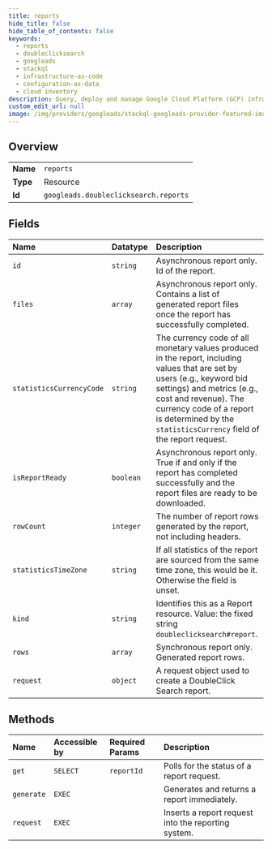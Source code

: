 ```yaml
---
title: reports
hide_title: false
hide_table_of_contents: false
keywords:
  - reports
  - doubleclicksearch
  - googleads    
  - stackql
  - infrastructure-as-code
  - configuration-as-data
  - cloud inventory
description: Query, deploy and manage Google Cloud Platform (GCP) infrastructure and resources using SQL
custom_edit_url: null
image: /img/providers/googleads/stackql-googleads-provider-featured-image.png
---
```

  
    

## Overview
<table><tbody>
<tr><td><b>Name</b></td><td><code>reports</code></td></tr>
<tr><td><b>Type</b></td><td>Resource</td></tr>
<tr><td><b>Id</b></td><td><code>googleads.doubleclicksearch.reports</code></td></tr>
</tbody></table>

## Fields
| Name | Datatype | Description |
|:-----|:---------|:------------|
| `id` | `string` | Asynchronous report only. Id of the report. |
| `files` | `array` | Asynchronous report only. Contains a list of generated report files once the report has successfully completed. |
| `statisticsCurrencyCode` | `string` | The currency code of all monetary values produced in the report, including values that are set by users (e.g., keyword bid settings) and metrics (e.g., cost and revenue). The currency code of a report is determined by the `statisticsCurrency` field of the report request. |
| `isReportReady` | `boolean` | Asynchronous report only. True if and only if the report has completed successfully and the report files are ready to be downloaded. |
| `rowCount` | `integer` | The number of report rows generated by the report, not including headers. |
| `statisticsTimeZone` | `string` | If all statistics of the report are sourced from the same time zone, this would be it. Otherwise the field is unset. |
| `kind` | `string` | Identifies this as a Report resource. Value: the fixed string `doubleclicksearch#report`. |
| `rows` | `array` | Synchronous report only. Generated report rows. |
| `request` | `object` | A request object used to create a DoubleClick Search report. |
## Methods
| Name | Accessible by | Required Params | Description |
|:-----|:--------------|:----------------|:------------|
| `get` | `SELECT` | `reportId` | Polls for the status of a report request. |
| `generate` | `EXEC` |  | Generates and returns a report immediately. |
| `request` | `EXEC` |  | Inserts a report request into the reporting system. |
